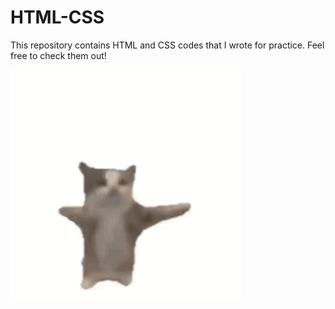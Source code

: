 # HTML-CSS

This repository contains HTML and CSS codes that I wrote for practice. Feel free to check them out!

![Happy Cat gif](./happy-cat-cat.gif)
